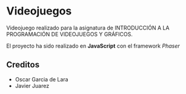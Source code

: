 # Videojuegos

Videojuego realizado para la asignatura de INTRODUCCIÓN A LA PROGRAMACIÓN DE VIDEOJUEGOS Y GRÁFICOS.

El proyecto ha sido realizado en **JavaScript** con el framework *Phaser*

## Creditos
- Oscar Garcia de Lara
- Javier Juarez
